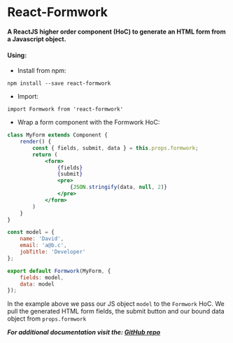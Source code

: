 # React-Formwork

**A ReactJS higher order component (HoC) to generate an HTML form from a Javascript object.**

#### Using:

* Install from npm:

`npm install --save react-formwork`
* Import:

`import Formwork from 'react-formwork'` 
* Wrap a form component with the Formwork HoC:
```jsx harmony
class MyForm extends Component {
    render() {
        const { fields, submit, data } = this.props.formwork;
        return (
            <form>
                {fields}
                {submit}
                <pre>
                    {JSON.stringify(data, null, 2)}
                </pre>
            </form>
        )
    }
}

const model = {
    name: 'David',
    email: 'a@b.c',
    jobTitle: 'Developer'
};

export default Formwork(MyForm, {
    fields: model,
    data: model
});
```

In the example above we pass our JS object `model` to the `Formwork` HoC.  We pull the generated HTML form fields, the submit button and our bound data object from `props.formwork`

***For additional documentation visit the: [GitHub repo](https://github.com/davesnotes/react-formwork)***
